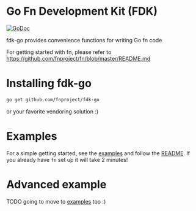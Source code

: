 # Go Fn Development Kit (FDK)

[![GoDoc](https://godoc.org/github.com/fnproject/fdk-go?status.svg)](https://godoc.org/github.com/fnproject/fdk-go)

fdk-go provides convenience functions for writing Go fn code

For getting started with fn, please refer to https://github.com/fnproject/fn/blob/master/README.md

# Installing fdk-go

```sh
go get github.com/fnproject/fdk-go
```

or your favorite vendoring solution :)

# Examples

For a simple getting started, see the [examples](/examples/hello) and follow
the [README](/examples/README.md). If you already have `fn` set up it
will take 2 minutes!

# Advanced example

TODO going to move to [examples](examples/) too :)

